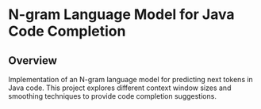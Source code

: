 # N-gram Language Model for Java Code Completion

## Overview
Implementation of an N-gram language model for predicting next tokens in Java code. This project explores different context window sizes and smoothing techniques to provide code completion suggestions.
